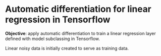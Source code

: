 # Automatic differentiation for linear regression in Tensorflow


__Objective__: apply automatic differentiation to train a linear regression layer defined with model subclassing in Tensorflow.

Linear noisy data is initially created to serve as training data. 


